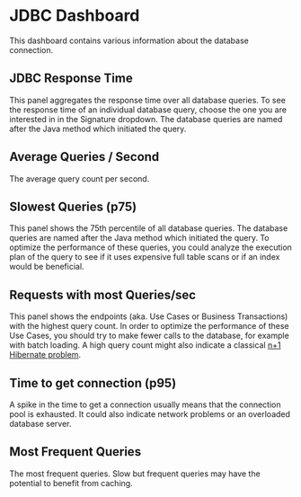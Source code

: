 # JDBC Dashboard
This dashboard contains various information about the database connection.

## JDBC Response Time
This panel aggregates the response time over all database queries.
To see the response time of an individual database query, choose the one you are interested in in the Signature dropdown.
The database queries are named after the Java method which initiated the query.

## Average Queries / Second
The average query count per second.

## Slowest Queries (p75)
This panel shows the 75th percentile of all database queries.
The database queries are named after the Java method which initiated the query.
To optimize the performance of these queries, you could analyze the execution plan of the query to see if it uses
expensive full table scans or if an index would be beneficial.

## Requests with most Queries/sec
This panel shows the endpoints (aka. Use Cases or Business Transactions) with the highest query count.
In order to optimize the performance of these Use Cases, you should try to make fewer calls to the database, for example with batch loading.
A high query count might also indicate a classical [n+1 Hibernate problem](http://stackoverflow.com/questions/97197/what-is-the-n1-selects-issue).

## Time to get connection (p95)
A spike in the time to get a connection usually means that the connection pool is exhausted. 
It could also indicate network problems or an overloaded database server.

## Most Frequent Queries
The most frequent queries. Slow but frequent queries may have the potential to benefit from caching.
